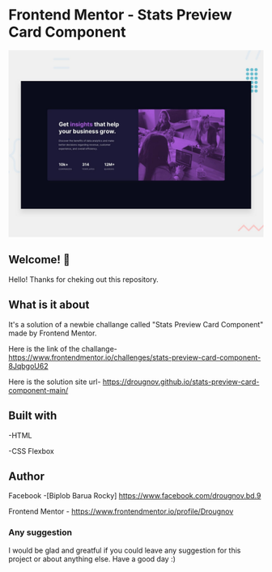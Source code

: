 # Frontend Mentor - Stats Preview Card Component

![Design preview for the stats preview card coding challenge](./design/desktop-preview.jpg)

## Welcome! 👋

Hello! Thanks for cheking out this repository.

## What is it about

It's a solution of a newbie challange called "Stats Preview Card Component" made by Frontend Mentor.

Here is the link of the challange-
https://www.frontendmentor.io/challenges/stats-preview-card-component-8JqbgoU62

Here is the solution site url-
https://drougnov.github.io/stats-preview-card-component-main/

## Built with

-HTML

-CSS Flexbox

## Author

Facebook -[Biplob Barua Rocky] https://www.facebook.com/drougnov.bd.9

Frontend Mentor - https://www.frontendmentor.io/profile/Drougnov

### Any suggestion

I would be glad and greatful if you could leave any suggestion for this project or about anything else. Have a good day :)
